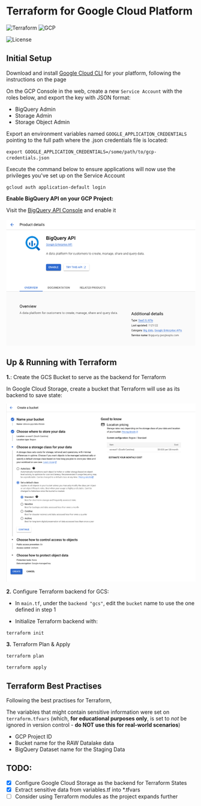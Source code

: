 # Terraform for Google Cloud Platform

![Terraform](https://img.shields.io/badge/Terraform-1.4-black?style=flat&logo=terraform&logoColor=white&labelColor=573EDA)
![GCP](https://img.shields.io/badge/Google_Cloud-3772FF?style=flat&logo=googlecloud&logoColor=white&labelColor=3772FF)

![License](https://img.shields.io/badge/license-CC--BY--SA--4.0-31393F?style=flat&logo=creativecommons&logoColor=black&labelColor=white)


## Initial Setup

Download and install [Google Cloud CLI](https://cloud.google.com/sdk/docs/install-sdk) for your platform, following the instructions on the page

On the GCP Console in the web, create a new `Service Account` with the roles below, and export the key with JSON format:

- BigQuery Admin
- Storage Admin
- Storage Object Admin

Export an environment variables named `GOOGLE_APPLICATION_CREDENTIALS` pointing to the full path where the .json credentials file is located:

```shell
export GOOGLE_APPLICATION_CREDENTIALS=/some/path/to/gcp-credentials.json
```

Execute the command below to ensure applications will now use the privileges you've set up on the Service Account

```shell
gcloud auth application-default login
```

**Enable BigQuery API on your GCP Project:**

Visit the [BigQuery API Console](https://console.developers.google.com/apis/api/bigquery.googleapis.com/overview) and enable it

![gcp-bigquery-api](https://github.com/iobruno/data-engineering-zoomcamp/blob/master/assets/week1_gcp_bigquery_api.png)


## Up & Running with Terraform

**1.**: Create the GCS Bucket to serve as the backend for Terraform

In Google Cloud Storage, create a bucket that Terraform will use as its backend to save state:

![tfstate-gcp-bucket](https://github.com/iobruno/data-engineering-zoomcamp/blob/master/assets/week1_tfstate_gcp_bucket.png)


**2.** Configure Terraform backend for GCS:

- In `main.tf`, under the `backend "gcs"`, edit the `bucket` name to use the one defined in step 1

- Initialize Terraform backend with:
```shell
terraform init
```

**3.** Terraform Plan & Apply

```shell
terraform plan
```

```shell
terraform apply
```

## Terraform Best Practises

Following the best practises for Terraform,

The variables that might contain sensitive information were set on `terraform.tfvars` (which, **for educational purposes only**, is set to *not* be ignored in version control - **do NOT use this for real-world scenarios**)

- GCP Project ID
- Bucket name for the RAW Datalake data
- BigQuery Dataset name for the Staging Data

## TODO:
- [x] Configure Google Cloud Storage as the backend for Terraform States
- [x] Extract sensitive data from variables.tf into *.tfvars
- [ ] Consider using Terraform modules as the project expands further